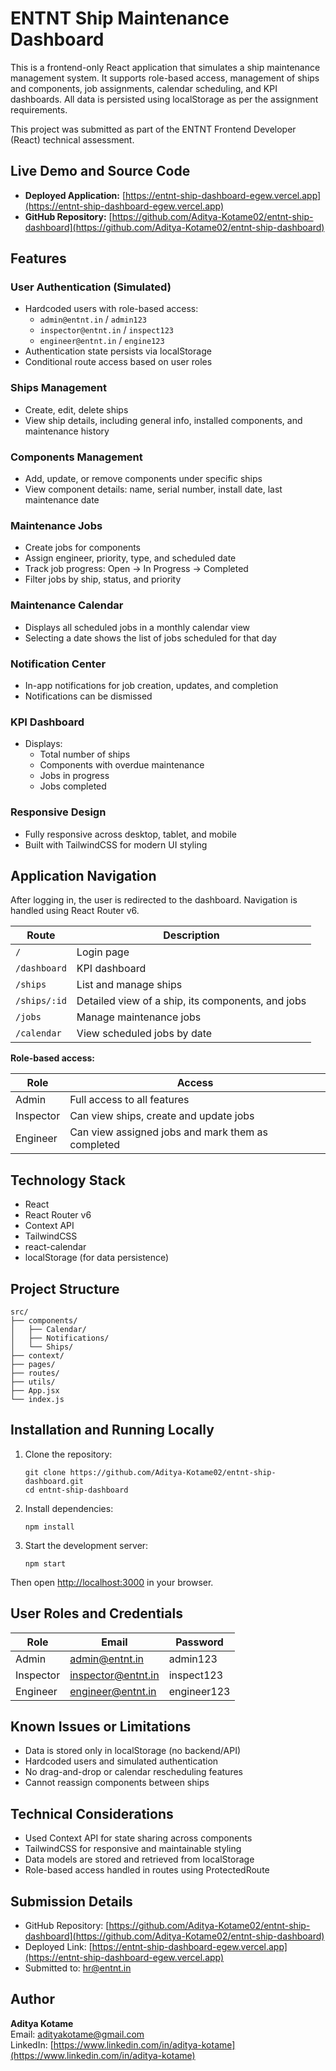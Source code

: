 
# ENTNT Ship Maintenance Dashboard

This is a frontend-only React application that simulates a ship maintenance management system. It supports role-based access, management of ships and components, job assignments, calendar scheduling, and KPI dashboards. All data is persisted using localStorage as per the assignment requirements.

This project was submitted as part of the ENTNT Frontend Developer (React) technical assessment.

## Live Demo and Source Code

- **Deployed Application:** [https://entnt-ship-dashboard-egew.vercel.app](https://entnt-ship-dashboard-egew.vercel.app)
- **GitHub Repository:** [https://github.com/Aditya-Kotame02/entnt-ship-dashboard](https://github.com/Aditya-Kotame02/entnt-ship-dashboard)

## Features

### User Authentication (Simulated)

- Hardcoded users with role-based access:
  - `admin@entnt.in` / `admin123`
  - `inspector@entnt.in` / `inspect123`
  - `engineer@entnt.in` / `engine123`
- Authentication state persists via localStorage
- Conditional route access based on user roles

### Ships Management

- Create, edit, delete ships
- View ship details, including general info, installed components, and maintenance history

### Components Management

- Add, update, or remove components under specific ships
- View component details: name, serial number, install date, last maintenance date

### Maintenance Jobs

- Create jobs for components
- Assign engineer, priority, type, and scheduled date
- Track job progress: Open → In Progress → Completed
- Filter jobs by ship, status, and priority

### Maintenance Calendar

- Displays all scheduled jobs in a monthly calendar view
- Selecting a date shows the list of jobs scheduled for that day

### Notification Center

- In-app notifications for job creation, updates, and completion
- Notifications can be dismissed

### KPI Dashboard

- Displays:
  - Total number of ships
  - Components with overdue maintenance
  - Jobs in progress
  - Jobs completed

### Responsive Design

- Fully responsive across desktop, tablet, and mobile
- Built with TailwindCSS for modern UI styling

## Application Navigation

After logging in, the user is redirected to the dashboard. Navigation is handled using React Router v6.

| Route            |                  Description                      |
|------------------|---------------------------------------------------|
| `/`              | Login page                                        |
| `/dashboard`     | KPI dashboard                                     |
| `/ships`         | List and manage ships                             |
| `/ships/:id`     | Detailed view of a ship, its components, and jobs |
| `/jobs`          | Manage maintenance jobs                           |
| `/calendar`      | View scheduled jobs by date                       |

**Role-based access:**

| Role       |                    Access                         |
|------------|---------------------------------------------------|
| Admin      | Full access to all features                       |
| Inspector  | Can view ships, create and update jobs            |
| Engineer   | Can view assigned jobs and mark them as completed |

## Technology Stack

- React
- React Router v6
- Context API
- TailwindCSS
- react-calendar
- localStorage (for data persistence)

## Project Structure

    src/
    ├── components/
    │   ├── Calendar/
    │   ├── Notifications/
    │   └── Ships/
    ├── context/
    ├── pages/
    ├── routes/
    ├── utils/
    ├── App.jsx
    └── index.js

## Installation and Running Locally

1. Clone the repository:

       git clone https://github.com/Aditya-Kotame02/entnt-ship-dashboard.git
       cd entnt-ship-dashboard

2. Install dependencies:

       npm install

3. Start the development server:

       npm start

Then open [http://localhost:3000](http://localhost:3000) in your browser.

## User Roles and Credentials

| Role      | Email               | Password    |
|-----------|---------------------|-------------|
| Admin     | admin@entnt.in      | admin123    |
| Inspector | inspector@entnt.in  | inspect123  |
| Engineer  | engineer@entnt.in   | engineer123 |

## Known Issues or Limitations

- Data is stored only in localStorage (no backend/API)
- Hardcoded users and simulated authentication
- No drag-and-drop or calendar rescheduling features
- Cannot reassign components between ships

## Technical Considerations

- Used Context API for state sharing across components
- TailwindCSS for responsive and maintainable styling
- Data models are stored and retrieved from localStorage
- Role-based access handled in routes using ProtectedRoute

## Submission Details

- GitHub Repository: [https://github.com/Aditya-Kotame02/entnt-ship-dashboard](https://github.com/Aditya-Kotame02/entnt-ship-dashboard)
- Deployed Link: [https://entnt-ship-dashboard-egew.vercel.app](https://entnt-ship-dashboard-egew.vercel.app)
- Submitted to: hr@entnt.in

## Author

**Aditya Kotame**  
Email: adityakotame@gmail.com  
LinkedIn: [https://www.linkedin.com/in/aditya-kotame](https://www.linkedin.com/in/aditya-kotame)
